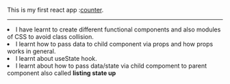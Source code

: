 This is my first react app :[counter](https://counter-react-app-pantbibek21.netlify.app/).

<hr>
<li>I have learnt to create different functional components and also modules of CSS to avoid class collision. </li>
<li>I learnt how to pass data to child component via props and how props works in general.</li>
<li>I learnt about useState hook.</li>
<li>I learnt about how to pass data/state via child compoment to parent component also called <b>listing state up</b>
